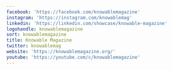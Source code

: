 ```yaml
---
facebook: 'https://facebook.com/knowablemagazine'
instagram: 'https://instagram.com/knowablemag'
linkedin: 'https://linkedin.com/showcase/knowable-magazine'
logohandle: knowablemagazine
sort: knowablemagazine
title: Knowable Magazine
twitter: knowablemag
website: 'https://knowablemagazine.org/'
youtube: 'https://youtube.com/c/knowablemagazine'
---
```

